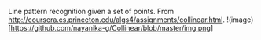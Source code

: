 Line pattern recognition given a set of points. From http://coursera.cs.princeton.edu/algs4/assignments/collinear.html.
!(image)[https://github.com/nayanika-g/Collinear/blob/master/img.png]
